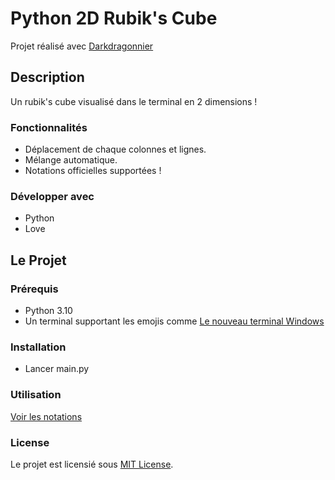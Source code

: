 # Python 2D Rubik's Cube

Projet réalisé avec [Darkdragonnier](https://github.com/fmaret) 

## Description

Un rubik's cube visualisé dans le terminal en 2 dimensions !

### Fonctionnalités

- Déplacement de chaque colonnes et lignes.
- Mélange automatique.
- Notations officielles supportées !

### Développer avec

- Python
- Love

## Le Projet

### Prérequis

- Python 3.10
- Un terminal supportant les emojis comme [Le nouveau terminal Windows](https://www.microsoft.com/fr-fr/p/windows-terminal-preview/9n0dx20hk701?activetab=pivot:overviewtab)

### Installation

- Lancer main.py

### Utilisation

[Voir les notations](https://jperm.net/3x3/moves)

### License

Le projet est licensié sous [MIT License](LICENSE.md).